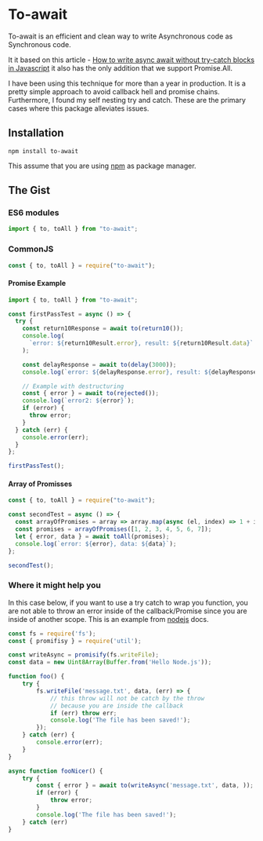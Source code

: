 # To-await

To-await is an efficient and clean way to write Asynchronous code as Synchronous code.

It it based on this article - [How to write async await without try-catch blocks in Javascript](https://blog.grossman.io/how-to-write-async-await-without-try-catch-blocks-in-javascript/) it also has the only addition that we support Promise.All.

I have been using this technique for more than a year in production. It is a pretty simple approach to avoid callback hell and promise chains. Furthermore, I found my self nesting try and catch. These are the primary cases where this package alleviates issues.

## Installation

```
npm install to-await
```

This assume that you are using [npm](www.npmjs.com) as package manager.

## The Gist

### ES6 modules

```js
import { to, toAll } from "to-await";
```

### CommonJS

```js
const { to, toAll } = require("to-await");
```

#### Promise Example

```js
import { to, toAll } from "to-await";

const firstPassTest = async () => {
  try {
    const return10Response = await to(return10());
    console.log(
      `error: ${return10Result.error}, result: ${return10Result.data}`
    );

    const delayResponse = await to(delay(3000));
    console.log(`error: ${delayResponse.error}, result: ${delayResponse.data}`);

    // Example with destructuring
    const { error } = await to(rejected());
    console.log(`error2: ${error}`);
    if (error) {
      throw error;
    }
  } catch (err) {
    console.error(err);
  }
};

firstPassTest();
```

#### Array of Promisses

```js
const { to, toAll } = require("to-await");

const secondTest = async () => {
  const arrayOfPromises = array => array.map(async (el, index) => 1 + index);
  const promises = arrayOfPromises([1, 2, 3, 4, 5, 6, 7]);
  let { error, data } = await toAll(promises);
  console.log(`error: ${error}, data: ${data}`);
};

secondTest();
```

### Where it might help you

In this case below, if you want to use a try catch to wrap you function, you are not able to throw an error inside of the callback/Promise since you are inside of another scope.
This is an example from [nodejs](https://nodejs.org/api/fs.html#fs_fs_writefile_file_data_options_callback) docs.

```js
const fs = require('fs');
const { promifisy } = require('util');

const writeAsync = promisify(fs.writeFile);
const data = new Uint8Array(Buffer.from('Hello Node.js'));

function foo() {
    try {
        fs.writeFile('message.txt', data, (err) => {
            // this throw will not be catch by the throw
            // because you are inside the callback
            if (err) throw err;
            console.log('The file has been saved!');
        });
    } catch (err) {
        console.error(err);
    }
}

async function fooNicer() {
    try {
        const { error } = await to(writeAsync('message.txt', data, ));
        if (error) {
            throw error;
        }
        console.log('The file has been saved!');
    } catch (err)
}
```
